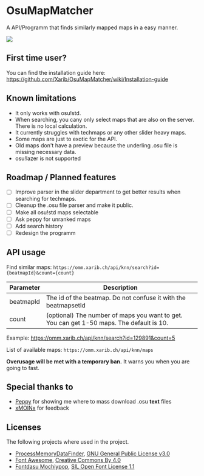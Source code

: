 # OsuMapMatcher
A API/Programm that finds similarly mapped maps in a easy manner.

![](https://raw.githubusercontent.com/Xarib/OsuMapMatcher/main/OMM.Desktop/Images/Gui.PNG)

## First time user?
You can find the installation guide here: https://github.com/Xarib/OsuMapMatcher/wiki/Installation-guide

## Known limitations
- It only works with osu!std.
- When searching, you cany only select maps that are also on the server. There is no local calculation.
- It currently struggles with techmaps or any other slider heavy maps.
- Some maps are just to exotic for the API.
- Old maps don't have a preview because the underling .osu file is missing necessary data.
- osu!lazer is not supported

## Roadmap / Planned features
- [ ] Improve parser in the slider department to get better results when searching for techmaps.
- [ ] Cleanup the .osu file parser and make it public.
- [ ] Make all osu!std maps selectable
- [ ] Ask peppy for unranked maps
- [ ] Add search history
- [ ] Redesign the programm

## API usage
Find similar maps: `https://omm.xarib.ch/api/knn/search?id={beatmapId}&count={count}`

Parameter | Description
--------- | -----------
beatmapId | The id of the beatmap. Do not confuse it with the beatmapsetId
count     | (optional) The number of maps you want to get. You can get 1-50 maps. The default is 10.

Example: https://omm.xarib.ch/api/knn/search?id=129891&count=5

List of available maps: `https://omm.xarib.ch/api/knn/maps`

**Overusage will be met with a temporary ban.** It warns you when you are going to fast.

## Special thanks to
- [Peppy](https://github.com/peppy) for showing me where to mass download .osu **text** files
- [xMOINx](https://osu.ppy.sh/users/12957744) for feedback

## Licenses
The following projects where used in the project.
- [ProcessMemoryDataFinder](https://github.com/Piotrekol/ProcessMemoryDataFinder), [GNU General Public License v3.0](https://www.gnu.org/licenses/gpl-3.0.en.html)
- [Font Awesome](https://fontawesome.com/), [Creative Commons By 4.0](https://creativecommons.org/licenses/by/4.0/)
- [Fontdasu Mochiypop](https://github.com/fontdasu/Mochiypop), [SIL Open Font License 1.1](https://opensource.org/licenses/OFL-1.1)
